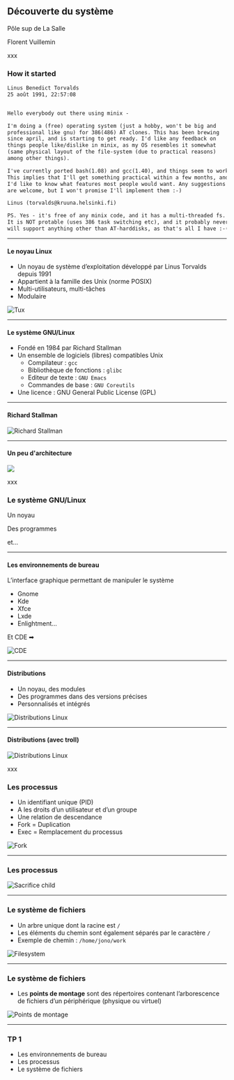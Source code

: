 ## Découverte du système
 
Pôle sup de La Salle

Florent Vuillemin

xxx

### How it started

```txt
Linus Benedict Torvalds
25 août 1991, 22:57:08


Hello everybody out there using minix -

I'm doing a (free) operating system (just a hobby, won't be big and
professional like gnu) for 386(486) AT clones. This has been brewing
since april, and is starting to get ready. I'd like any feedback on
things people like/dislike in minix, as my OS resembles it somewhat
(same physical layout of the file-system (due to practical reasons)
among other things).

I've currently ported bash(1.08) and gcc(1.40), and things seem to work.
This implies that I'll get something practical within a few months, and
I'd like to know what features most people would want. Any suggestions
are welcome, but I won't promise I'll implement them :-)

Linus (torvalds@kruuna.helsinki.fi)

PS. Yes - it's free of any minix code, and it has a multi-threaded fs.
It is NOT protable (uses 386 task switching etc), and it probably never
will support anything other than AT-harddisks, as that's all I have :-(. 
```

---

#### Le noyau Linux

- Un noyau  de système d’exploitation développé par Linus Torvalds depuis 1991
- Appartient à la famille des Unix (norme POSIX)
- Multi-utilisateurs, multi-tâches
- Modulaire

![Tux](img/tux.png)

---

#### Le système GNU/Linux

- Fondé en 1984 par Richard Stallman
- Un ensemble de logiciels (libres) compatibles Unix
  - Compilateur : `gcc`
  - Bibliothèque de fonctions : `glibc`
  - Editeur de texte : `GNU Emacs`
  - Commandes de base : `GNU Coreutils`
- Une licence : GNU General Public License (GPL)

---

#### Richard Stallman

![Richard Stallman](img/Richard_Stallman_at_LibrePlanet_2019.jpg)

---

#### Un peu d'architecture

![](img/linux%20architecture.png)

xxx

### Le système GNU/Linux

Un noyau

Des programmes

et...

---

#### Les environnements de bureau

<div id="left">

L’interface graphique permettant de manipuler le système
- Gnome
- Kde
- Xfce
- Lxde
- Enlightment...

Et CDE ➡

</div>

<div id="right"> <!-- .element: class="fragment" -->

![CDE](img/CDE_2012_on_Linux.png) 

</div>

---

#### Distributions

- Un noyau, des modules
- Des programmes dans des versions précises
- Personnalisés et intégrés 

![Distributions Linux](img/distribution_linux_logo.jpg)

---

#### Distributions (avec troll)

![Distributions Linux](img/troll_distributions.jpg)

xxx

### Les processus

<div id="left">

- Un identifiant unique (PID)
- A les droits d’un utilisateur et d’un groupe
- Une relation de descendance
- Fork = Duplication
- Exec = Remplacement du processus

</div>

<div id="right"> <!-- .element: class="fragment" -->

![Fork](img/pid_fork.gif)

</div>

---

### Les processus

![Sacrifice child](img/sacrifice_child.jpg) <!-- .element: style="height: 800px" -->

---

### Le système de fichiers

- Un arbre unique dont la racine est `/`
- Les éléments du chemin sont également séparés par le caractère `/`
- Exemple de chemin : `/home/jono/work`

![Filesystem](img/filesystem.png)

---

### Le système de fichiers

- Les **points de montage** sont des répertoires contenant l’arborescence de fichiers d’un périphérique (physique ou virtuel)

![Points de montage](img/mountpoints.png)

---

### TP 1

- Les environnements de bureau
- Les processus
- Le système de fichiers
